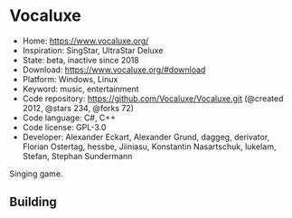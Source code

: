 # Vocaluxe

- Home: https://www.vocaluxe.org/
- Inspiration: SingStar, UltraStar Deluxe
- State: beta, inactive since 2018
- Download: https://www.vocaluxe.org/#download
- Platform: Windows, Linux
- Keyword: music, entertainment
- Code repository: https://github.com/Vocaluxe/Vocaluxe.git (@created 2012, @stars 234, @forks 72)
- Code language: C#, C++
- Code license: GPL-3.0
- Developer: Alexander Eckart, Alexander Grund, daggeg, derivator, Florian Ostertag, hessbe, Jiiniasu, Konstantin Nasartschuk, lukeIam, Stefan, Stephan Sundermann

Singing game.

## Building
